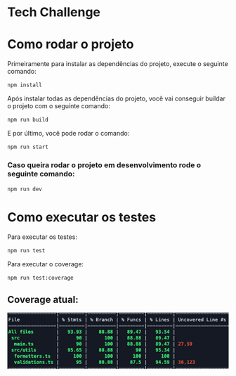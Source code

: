 # Tech Challenge

# Como rodar o projeto
Primeiramente para instalar as dependências do projeto, execute o seguinte comando:
```bash
npm install
```

Após instalar todas as dependências do projeto, você vai conseguir buildar o projeto com o seguinte comando:
```bash
npm run build
```

E por último, você pode rodar o comando:
```bash
npm run start
```

### Caso queira rodar o projeto em desenvolvimento rode o seguinte comando:
```bash
npm run dev
```


# Como executar os testes
Para executar os testes:
```bash
npm run test
```

Para executar o coverage:
```bash
npm run test:coverage
```

## Coverage atual:
![Coverage](doc/coverage.png)